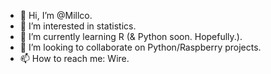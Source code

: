 - 👋 Hi, I’m @Millco.
- 👀 I’m interested in statistics.
- 🌱 I’m currently learning R (& Python soon. Hopefully.).
- 💞️ I’m looking to collaborate on Python/Raspberry projects.
- 📫 How to reach me: Wire.

<!---
Millco/Millco is a ✨ special ✨ repository because its `README.md` (this file) appears on your GitHub profile.
You can click the Preview link to take a look at your changes.
--->
